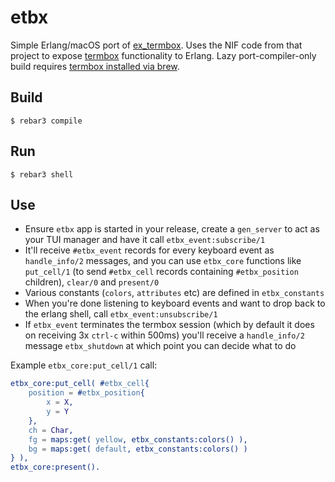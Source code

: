 etbx
=====

Simple Erlang/macOS port of [ex_termbox](https://github.com/ndreynolds/ex_termbox). Uses the NIF code from that project to expose [termbox](https://code.google.com/archive/p/termbox/) functionality to Erlang. Lazy port-compiler-only build requires [termbox installed via brew](https://formulae.brew.sh/formula/termbox).

Build
-----

    $ rebar3 compile

Run
---

	$ rebar3 shell


Use
---

- Ensure `etbx` app is started in your release, create a `gen_server` to act as your TUI manager and have it call `etbx_event:subscribe/1`
- It'll receive `#etbx_event` records for every keyboard event as `handle_info/2` messages, and you can use `etbx_core` functions like `put_cell/1` (to send `#etbx_cell` records containing `#etbx_position` children), `clear/0` and `present/0`
- Various constants (`colors`, `attributes` etc) are defined in `etbx_constants`
- When you're done listening to keyboard events and want to drop back to the erlang shell, call `etbx_event:unsubscribe/1`
- If `etbx_event` terminates the termbox session (which by default it does on receiving 3x `ctrl-c` within 500ms) you'll receive a `handle_info/2` message `etbx_shutdown` at which point you can decide what to do

Example `etbx_core:put_cell/1` call:

```erlang
etbx_core:put_cell( #etbx_cell{
    position = #etbx_position{
        x = X,
        y = Y
    },
    ch = Char,
    fg = maps:get( yellow, etbx_constants:colors() ),
    bg = maps:get( default, etbx_constants:colors() )
} ),
etbx_core:present().
```
